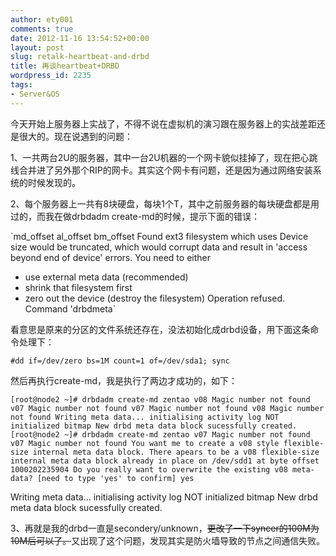 ```yaml
---
author: ety001
comments: true
date: 2012-11-16 13:54:52+00:00
layout: post
slug: retalk-heartbeat-and-drbd
title: 再谈heartbeat+DRBD
wordpress_id: 2235
tags:
- Server&OS
---
```


今天开始上服务器上实战了，不得不说在虚拟机的演习跟在服务器上的实战差距还是很大的。现在说遇到的问题：

1、一共两台2U的服务器，其中一台2U机器的一个网卡貌似挂掉了，现在把心跳线合并进了另外那个RIP的网卡。其实这个网卡有问题，还是因为通过网络安装系统的时候发现的。

2、每个服务器上一共有8块硬盘，每块1个T，其中之前服务器的每块硬盘都是用过的，而我在做drbdadm create-md的时候，提示下面的错误：

`md_offset
al_offset
bm_offset
Found ext3 filesystem which uses
Device size would be truncated, which
would corrupt data and result in
'access beyond end of device' errors.
You need to either
* use external meta data (recommended)
* shrink that filesystem first
* zero out the device (destroy the filesystem)
Operation refused.
Command 'drbdmeta`

看意思是原来的分区的文件系统还存在，没法初始化成drbd设备，用下面这条命令处理下：

`#dd if=/dev/zero bs=1M count=1 of=/dev/sda1; sync`

然后再执行create-md，我是执行了两边才成功的，如下：

`[root@node2 ~]# drbdadm create-md zentao
v08 Magic number not found
v07 Magic number not found
v07 Magic number not found
v08 Magic number not found
Writing meta data...
initialising activity log
NOT initialized bitmap
New drbd meta data block sucessfully created.
[root@node2 ~]# drbdadm create-md zentao
v07 Magic number not found
v07 Magic number not found
You want me to create a v08 style flexible-size internal meta data block.
There apears to be a v08 flexible-size internal meta data block
already in place on /dev/sdd1 at byte offset 1000202235904
Do you really want to overwrite the existing v08 meta-data?
[need to type 'yes' to confirm] yes`

Writing meta data...
initialising activity log
NOT initialized bitmap
New drbd meta data block sucessfully created.

3、再就是我的drbd一直是secondery/unknown，<del>更改了一下syncer的100M为10M后可以了。</del>又出现了这个问题，发现其实是防火墙导致的节点之间通信失败。

